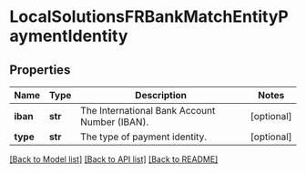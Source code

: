 # LocalSolutionsFRBankMatchEntityPaymentIdentity

## Properties
Name | Type | Description | Notes
------------ | ------------- | ------------- | -------------
**iban** | **str** | The International Bank Account Number (IBAN). | [optional] 
**type** | **str** | The type of payment identity. | [optional] 

[[Back to Model list]](../README.md#documentation-for-models) [[Back to API list]](../README.md#documentation-for-api-endpoints) [[Back to README]](../README.md)

